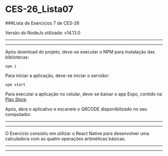 # CES-26_Lista07
###Lista de Exercicios 7 de CES-26

Versão do NodeJs utilizada: v14.13.0

---
---

Após download do projeto, deve-se executar o NPM para instalação das bibliotecas:

```
npm i
```
Para iniciar a aplicação, deve-se iniciar o servidor:

```
npm start
```

Para executar a aplicação no celular, deve-se baixar o app Expo, contido na <a href="https://play.google.com/store/apps/details?id=host.exp.exponent&hl=pt_BR&gl=US">Play Store<a/>.
  
Após, abra o aplicativo e escaneie o QRCODE disponibilizado no seu computador.

---
---

O Exercício consistiu em utilizar o React Native para desenvolver uma calculadora com as quatro operações aritméticas básicas.

---
---
